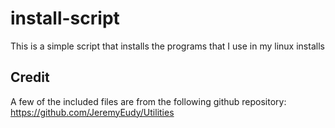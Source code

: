 # install-script
This is a simple script that installs the programs that I use in my linux installs


## Credit
A few of the included files are from the following github repository: https://github.com/JeremyEudy/Utilities
